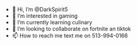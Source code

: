 - 👋 Hi, I’m @DarkSpirit5
- 👀 I’m interested in gaming 
- 🌱 I’m currently learning culinary
- 💞️ I’m looking to collaborate on fortnite an tiktok
- 📫 How to reach me text me on 513-994-0166

<!---
DarkSpirit5/DarkSpirit5 is a ✨ special ✨ repository because its `README.md` (this file) appears on your GitHub profile.
You can click the Preview link to take a look at your changes.
--->
